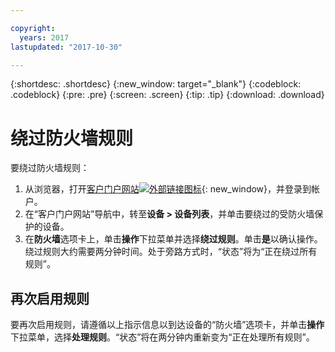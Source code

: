 ```yaml
---

copyright:
  years: 2017
lastupdated: "2017-10-30"

---
```


{:shortdesc: .shortdesc}
{:new_window: target="_blank"}
{:codeblock: .codeblock}
{:pre: .pre}
{:screen: .screen}
{:tip: .tip}
{:download: .download}

# 绕过防火墙规则

要绕过防火墙规则： 

1. 从浏览器，打开[客户门户网站![外部链接图标](../../icons/launch-glyph.svg "外部链接图标")](https://control.softlayer.com/){: new_window}，并登录到帐户。
2. 在“客户门户网站”导航中，转至**设备 > 设备列表**，并单击要绕过的受防火墙保护的设备。
3.  在**防火墙**选项卡上，单击**操作**下拉菜单并选择**绕过规则**。单击**是**以确认操作。绕过规则大约需要两分钟时间。处于旁路方式时，“状态”将为“正在绕过所有规则”。

## 再次启用规则

要再次启用规则，请遵循以上指示信息以到达设备的“防火墙”选项卡，并单击**操作**下拉菜单，选择**处理规则**。“状态”将在两分钟内重新变为“正在处理所有规则”。
